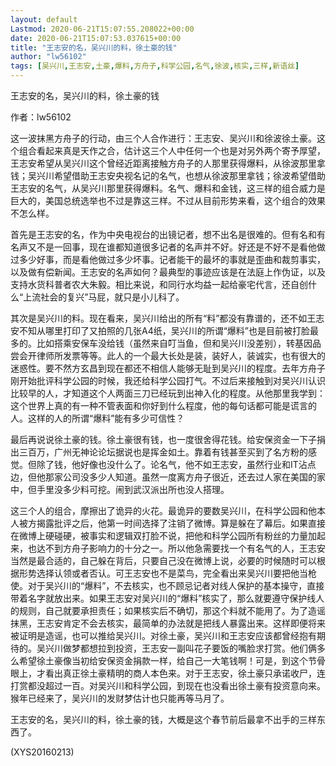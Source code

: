 ```yaml
---
layout: default
Lastmod: 2020-06-21T15:07:55.208022+00:00
date: 2020-06-21T15:07:53.037615+00:00
title: "王志安的名，吴兴川的料，徐土豪的钱"
author: "lw56102"
tags: [吴兴川,王志安,土豪,爆料,方舟子,科学公园,名气,徐波,核实,三样,新语丝]
---
```


王志安的名，吴兴川的料，徐土豪的钱

作者：lw56102

这一波抹黑方舟子的行动，由三个人合作进行：王志安、吴兴川和徐波徐土豪。这个组合看起来真是天作之合，估计这三个人中任何一个也是对另外两个寄予厚望，王志安希望从吴兴川这个曾经近距离接触方舟子的人那里获得爆料，从徐波那里拿钱；吴兴川希望借助王志安央视名记的名气，也想从徐波那里拿钱；徐波希望借助王志安的名气，从吴兴川那里获得爆料。名气、爆料和金钱，这三样的组合威力是巨大的，美国总统选举也不过是靠这三样。不过从目前形势来看，这个组合的效果不怎么样。

首先是王志安的名，作为中央电视台的出镜记者，想不出名是很难的。但有名和有名声又不是一回事，现在谁都知道很多记者的名声并不好。好还是不好不是看他做过多少好事，而是看他做过多少坏事。记者能干的最坏的事就是歪曲和裁剪事实，以及做有偿新闻。王志安的名声如何？最典型的事迹应该是在法庭上作伪证，以及支持水货科普者农大朱毅。相比来说，和同行水均益一起给豪宅代言，还自创什么“上流社会的复兴”马屁，就只是小儿科了。

其次是吴兴川的料。现在看来，吴兴川给出的所有“料”都没有靠谱的，还不如王志安不知从哪里打印了又拍照的几张A4纸，吴兴川的所谓“爆料”也是目前被打脸最多的。比如搭乘安保车没给钱（虽然来自叮当鱼，但和吴兴川没差别），转基因品尝会开律师所发票等等。此人的一个最大长处是装，装好人，装诚实，也有很大的迷惑性。要不然方玄昌到现在都还不相信人能够无耻到吴兴川的程度。去年方舟子刚开始批评科学公园的时候，我还给科学公园打气。不过后来接触到对吴兴川认识比较早的人，才知道这个人两面三刀已经玩到出神入化的程度。从他那里我学到：这个世界上真的有一种不管表面和你好到什么程度，他的每句话都可能是谎言的人。这样的人的所谓“爆料”能有多少可信性？

最后再说说徐土豪的钱。徐土豪很有钱，也一度很舍得花钱。给安保资金一下子捐出三百万，广州无神论论坛据说也是挥金如土。靠着有钱甚至买到了名方粉的感觉。但除了钱，他好像也没什么了。论名气，他不如王志安，虽然行业和IT沾点边，但他那家公司没多少人知道。虽然一度离方舟子很近，还去过人家在美国的家中，但手里没多少料可挖。闹到武汉派出所也没人搭理。

这三个人的组合，摩擦出了诡异的火花。最诡异的要数吴兴川，在科学公园和他本人被方揭露批评之后，他第一时间选择了注销了微博。算是躲在了幕后。如果直接在微博上硬碰硬，被事实和逻辑双打脸不说，把他和科学公园所有粉丝的力量加起来，也达不到方舟子影响力的十分之一。所以他急需要找一个有名气的人，王志安当然是最合适的，自己躲在背后，只要自己没在微博上说，必要的时候随时可以根据形势选择认领或者否认。可王志安也不是菜鸟，完全看出来吴兴川要把他当枪使。对于吴兴川的“爆料”，不去核实，也不顾忌记者对线人保护的基本操守，直接带着名字就放出来。如果王志安对吴兴川的“爆料”核实了，那么就要遵守保护线人的规则，自己就要承担责任；如果核实后不确切，那这个料就不能用了。为了造谣抹黑，王志安肯定不会去核实，最简单的办法就是把线人暴露出来。这样即便将来被证明是造谣，也可以推给吴兴川。对徐土豪，吴兴川和王志安应该都曾经抱有期待的。吴兴川做梦都想拉到投资，王志安一副叫花子要饭的嘴脸求打赏。他们俩多么希望徐土豪像当初给安保资金捐款一样，给自己一大笔钱啊！可是，到这个节骨眼上，才看出真正徐土豪精明的商人本色来。对于王志安，徐土豪只承诺收尸，连打赏都没超过一百。对吴兴川和科学公园，到现在也没看出徐土豪有投资意向来。猴年已经来了，吴兴川的发财梦估计也只能再等马月了。

王志安的名，吴兴川的料，徐土豪的钱，大概是这个春节前后最拿不出手的三样东西了。

(XYS20160213)

